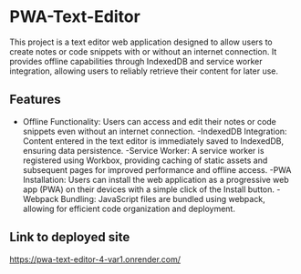 # PWA-Text-Editor

This project is a text editor web application designed to allow users to create notes or code snippets with or without an internet connection. It provides offline capabilities through IndexedDB and service worker integration, allowing users to reliably retrieve their content for later use.

## Features
- Offline Functionality: Users can access and edit their notes or code snippets even without an internet connection.
-IndexedDB Integration: Content entered in the text editor is immediately saved to IndexedDB, ensuring data persistence.
-Service Worker: A service worker is registered using Workbox, providing caching of static assets and subsequent pages for improved performance and offline access.
-PWA Installation: Users can install the web application as a progressive web app (PWA) on their devices with a simple click of the Install button.
-Webpack Bundling: JavaScript files are bundled using webpack, allowing for efficient code organization and deployment.

## Link to deployed site
https://pwa-text-editor-4-var1.onrender.com/
